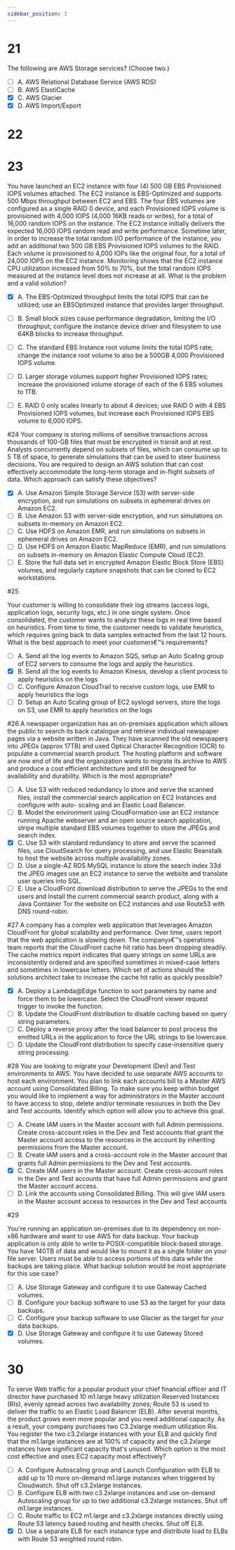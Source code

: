 ```yaml
---
sidebar_position: 3
---
```


# 21

The following are AWS Storage services? (Choose two.)
- [ ] A. AWS Relational Database Service (AWS RDS)
- [ ] B. AWS ElastiCache
- [x] C. AWS Glacier
- [x] D. AWS Import/Export

# 22

# 23

You have launched an EC2 instance with four (4) 500 GB EBS Provisioned IOPS volumes attached. The EC2 instance is EBS-Optimized and supports 500 Mbps throughput between EC2 and EBS. The four EBS volumes are configured as a single RAID 0 device, and each Provisioned IOPS volume is provisioned with 4,000
IOPS (4,000 16KB reads or writes), for a total of 16,000 random IOPS on the instance. The EC2 instance initially delivers the expected 16,000 IOPS random read and write performance. Sometime later, in order to increase the total random I/O performance of the instance, you add an additional two 500 GB EBS Provisioned
IOPS volumes to the RAID. Each volume is provisioned to 4,000 IOPs like the original four, for a total of 24,000 IOPS on the EC2 instance. Monitoring shows that the EC2 instance CPU utilization increased from 50% to 70%, but the total random IOPS measured at the instance level does not increase at all.
What is the problem and a valid solution?
- [x] A. The EBS-Optimized throughput limits the total IOPS that can be utilized; use an EBSOptimized instance that provides larger throughput.
- [ ] B. Small block sizes cause performance degradation, limiting the I/O throughput; configure the instance device driver and filesystem to use 64KB blocks to increase throughput.
- [ ] C. The standard EBS Instance root volume limits the total IOPS rate; change the instance root volume to also be a 500GB 4,000 Provisioned IOPS volume.
- [ ] D. Larger storage volumes support higher Provisioned IOPS rates; increase the provisioned volume storage of each of the 6 EBS volumes to 1TB.
- [ ] E. RAID 0 only scales linearly to about 4 devices; use RAID 0 with 4 EBS Provisioned IOPS volumes, but increase each Provisioned IOPS EBS volume to 6,000 IOPS.


#24
Your company is storing millions of sensitive transactions across thousands of 100-GB files that must be encrypted in transit and at rest. Analysts concurrently depend on subsets of files, which can consume up to 5 TB of space, to generate simulations that can be used to steer business decisions.
You are required to design an AWS solution that can cost effectively accommodate the long-term storage and in-flight subsets of data.
Which approach can satisfy these objectives?
- [x] A. Use Amazon Simple Storage Service (S3) with server-side encryption, and run simulations on subsets in ephemeral drives on Amazon EC2.
- [ ] B. Use Amazon S3 with server-side encryption, and run simulations on subsets in-memory on Amazon EC2.
- [ ] C. Use HDFS on Amazon EMR, and run simulations on subsets in ephemeral drives on Amazon EC2.
- [ ] D. Use HDFS on Amazon Elastic MapReduce (EMR), and run simulations on subsets in-memory on Amazon Elastic Compute Cloud (EC2).
- [ ] E. Store the full data set in encrypted Amazon Elastic Block Store (EBS) volumes, and regularly capture snapshots that can be cloned to EC2 workstations.

#25

Your customer is willing to consolidate their log streams (access logs, application logs, security logs, etc.) in one single system. Once consolidated, the customer wants to analyze these logs in real time based on heuristics. From time to time, the customer needs to validate heuristics, which requires going back to data samples extracted from the last 12 hours.
What is the best approach to meet your customerג€™s requirements?
- [ ] A. Send all the log events to Amazon SQS, setup an Auto Scaling group of EC2 servers to consume the logs and apply the heuristics.
- [x] B. Send all the log events to Amazon Kinesis, develop a client process to apply heuristics on the logs
- [ ] C. Configure Amazon CloudTrail to receive custom logs, use EMR to apply heuristics the logs
- [ ] D. Setup an Auto Scaling group of EC2 syslogd servers, store the logs on S3, use EMR to apply heuristics on the logs

#26
A newspaper organization has an on-premises application which allows the public to search its back catalogue and retrieve individual newspaper pages via a website written in Java. They have scanned the old newspapers into JPEGs (approx 17TB) and used Optical Character Recognition (OCR) to populate a commercial search product. The hosting platform and software are now end of life and the organization wants to migrate its archive to AWS and produce a cost efficient architecture and still be designed for availability and durability.
Which is the most appropriate?
- [ ] A. Use S3 with reduced redundancy lo store and serve the scanned files, install the commercial search application on EC2 Instances and configure with auto- scaling and an Elastic Load Balancer.
- [ ] B. Model the environment using CloudFormation use an EC2 instance running Apache webserver and an open source search application, stripe multiple standard EBS volumes together to store the JPEGs and search index.
- [x] C. Use S3 with standard redundancy to store and serve the scanned files, use CloudSearch for query processing, and use Elastic Beanstalk to host the website across multiple availability zones.
- [ ] D. Use a single-AZ RDS MySQL instance lo store the search index 33d the JPEG images use an EC2 instance to serve the website and translate user queries into SQL.
- [ ] E. Use a CloudFront download distribution to serve the JPEGs to the end users and Install the current commercial search product, along with a Java Container Tor the website on EC2 instances and use Route53 with DNS round-robin.

#27
A company has a complex web application that leverages Amazon CloudFront for global scalability and performance. Over time, users report that the web application is slowing down.
The companyג€™s operations team reports that the CloudFront cache hit ratio has been dropping steadily. The cache metrics report indicates that query strings on some URLs are inconsistently ordered and are specified sometimes in mixed-case letters and sometimes in lowercase letters.
Which set of actions should the solutions architect take to increase the cache hit ratio as quickly possible?
- [x] A. Deploy a Lambda@Edge function to sort parameters by name and force them to be lowercase. Select the CloudFront viewer request trigger to invoke the function.
- [ ] B. Update the CloudFront distribution to disable caching based on query string parameters.
- [ ] C. Deploy a reverse proxy after the load balancer to post process the emitted URLs in the application to force the URL strings to be lowercase.
- [ ] D. Update the CloudFront distribution to specify case-insensitive query string processing.

#28
You are looking to migrate your Development (Dev) and Test environments to AWS. You have decided to use separate AWS accounts to host each environment.
You plan to link each accounts bill to a Master AWS account using Consolidated Billing. To make sure you keep within budget you would like to implement a way for administrators in the Master account to have access to stop, delete and/or terminate resources in both the Dev and Test accounts.
Identify which option will allow you to achieve this goal.

- [ ] A. Create IAM users in the Master account with full Admin permissions. Create cross-account roles in the Dev and Test accounts that grant the Master account access to the resources in the account by inheriting permissions from the Master account.
- [ ] B. Create IAM users and a cross-account role in the Master account that grants full Admin permissions to the Dev and Test accounts.
- [x] C. Create IAM users in the Master account. Create cross-account roles in the Dev and Test accounts that have full Admin permissions and grant the Master account access.
- [ ] D. Link the accounts using Consolidated Billing. This will give IAM users in the Master account access to resources in the Dev and Test accounts

#29

You're running an application on-premises due to its dependency on non-x86 hardware and want to use AWS for data backup. Your backup application is only able to write to POSIX-compatible block-based storage. You have 140TB of data and would like to mount it as a single folder on your file server. Users must be able to access portions of this data while the backups are taking place.
What backup solution would be most appropriate for this use case?
- [ ] A. Use Storage Gateway and configure it to use Gateway Cached volumes.
- [ ] B. Configure your backup software to use S3 as the target for your data backups.
- [ ] C. Configure your backup software to use Glacier as the target for your data backups.
- [x] D. Use Storage Gateway and configure it to use Gateway Stored volumes.

# 30

To serve Web traffic for a popular product your chief financial officer and IT director have purchased 10 m1.large heavy utilization Reserved Instances (RIs), evenly spread across two availability zones; Route 53 is used to deliver the traffic to an Elastic Load Balancer (ELB). After several months, the product grows even more popular and you need additional capacity. As a result, your company purchases two C3.2xlarge medium utilization Ris. You register the two c3.2xlarge instances with your ELB and quickly find that the m1.large instances are at 100% of capacity and the c3.2xlarge instances have significant capacity that's unused.
Which option is the most cost effective and uses EC2 capacity most effectively?
- [ ] A. Configure Autoscaling group and Launch Configuration with ELB to add up to 10 more on-demand m1.large instances when triggered by Cloudwatch. Shut off c3.2xlarge instances.
- [ ] B. Configure ELB with two c3.2xlarge instances and use on-demand Autoscaling group for up to two additional c3.2xlarge instances. Shut off m1.large instances.
- [ ] C. Route traffic to EC2 m1.large and c3.2xlarge instances directly using Route 53 latency based routing and health checks. Shut off ELB.
- [x] D. Use a separate ELB for each instance type and distribute load to ELBs with Route 53 weighted round robin.
